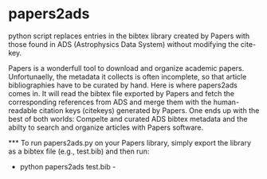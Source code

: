 papers2ads
==========

python script replaces entries in the bibtex library created by 
Papers with those found in ADS (Astrophysics Data System) without modifying 
the cite-key.

Papers is a wonderfull tool to download and organize academic papers. Unfortunaelly,
the metadata it collects is often incomplete, so that article bibliographies have to be
curated by hand. Here is where papers2ads comes in. It will read the bibtex
file exported by Papers and fetch the corresponding references from ADS and 
merge them with the human-readable citation keys (citekeys) generated by Papers. One
ends up with the best of both worlds: Compelte and curated ADS bibtex metadata and
the abilty to search and organize articles with Papers software.  

*** To run papers2ads.py on your Papers library, simply export the library as a
bibtex file (e.g., test.bib) and then run:
- python papers2ads test.bib -
